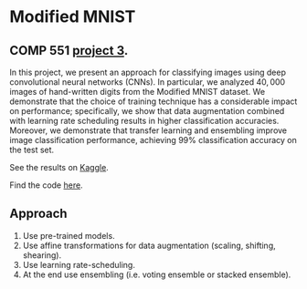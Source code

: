 # Modified MNIST
## COMP 551 [project 3](https://cs.mcgill.ca/~wlh/comp551/files/miniproject3_spec.pdf).

In this project, we present an approach for classifying images using deep convolutional neural networks (CNNs). In particular, we analyzed $40,000$ images of hand-written digits from the Modified MNIST dataset. We demonstrate that the choice of training technique has a considerable impact on performance; specifically, we show that data augmentation combined with learning rate scheduling results in higher classification accuracies. Moreover, we demonstrate that transfer learning and ensembling improve image classification performance, achieving 99% classification accuracy on the test set.

See the results on [Kaggle](https://www.kaggle.com/c/comp-551-w2019-project-3-modified-mnist/leaderboard).


Find the code [here](https://github.com/cuent/COMP551-Project3).


## Approach
1) Use pre-trained models.
2) Use affine transformations for data augmentation (scaling, shifting, shearing).
3) Use learning rate-scheduling.
4) At the end use ensembling (i.e. voting ensemble or stacked ensemble).
